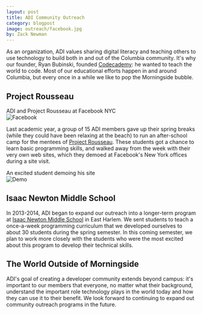 ```yaml
---
layout: post
title: ADI Community Outreach
category: blogpost
image: outreach/facebook.jpg
by: Zack Newman
---
```


As an organization, ADI values sharing digital literacy and teaching others to
use technology to build both in and out of the Columbia community. It's why our
founder, Ryan Bubinski, founded [Codecademy](http://www.codecademy.com/): he
wanted to teach the world to code. Most of our educational efforts happen in and
around Columbia, but every once in a while we like to pop the Morningside
bubble.

## Project Rousseau

ADI and Project Rousseau at Facebook NYC<br />
![Facebook](/img/outreach/facebook.jpg)

Last academic year, a group of 15 ADI members gave up their spring breaks (while
they could have been relaxing at the beach) to run an after-school camp for the
mentees of [Project Rousseau](http://projectrousseau.org/). These students got a
chance to learn basic programming skills, and walked away from the week with
their very own web sites, which they demoed at Facebook's New York offices
during a site visit.

An excited student demoing his site<br />
![Demo](/img/outreach/demo.jpg)

## Isaac Newton Middle School

In 2013-2014, ADI began to expand our outreach into a longer-term program at
[Isaac Newton Middle School](http://schools.nyc.gov/SchoolPortals/04/M825/default.htm)
in East Harlem. We sent students to teach a once-a-week programming curriculum
that we developed ourselves to about 30 students during the spring semester. In
this coming semester, we plan to work more closely with the students who were
the most excited about this program to develop their technical skills.

## The World Outside of Morningside

ADI's goal of creating a developer community extends beyond campus: it's
important to our members that everyone, no matter what their background,
understand the important role technology plays in the world today and how they
can use it to their benefit. We look forward to continuing to expand out
community outreach programs in the future.
